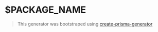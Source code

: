 # $PACKAGE_NAME

> This generator was bootstraped using [create-prisma-generator](https://github.com/YassinEldeeb/create-prisma-generator)
